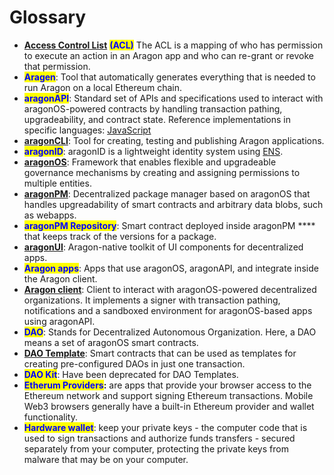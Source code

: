 # Glossary

* [**Access Control List**](https://hack.aragon.org/docs/acl-intro.html) <mark style="color:blue;">**(ACL)**</mark> The ACL is a mapping of who has permission to execute an action in an Aragon app and who can re-grant or revoke that permission.
* <mark style="color:blue;">**Aragen**</mark>: Tool that automatically generates everything that is needed to run Aragon on a local Ethereum chain.
* <mark style="color:blue;">**aragonAPI**</mark>: Standard set of APIs and specifications used to interact with aragonOS-powered contracts by handling transaction pathing, upgradeability, and contract state. Reference implementations in specific languages: [JavaScript](https://hack.aragon.org/docs/api-intro.html)
* [**aragonCLI**](https://hack.aragon.org/docs/cli-intro.html): Tool for creating, testing and publishing Aragon applications.
* <mark style="color:blue;">**aragonID**</mark>: aragonID is a lightweight identity system using [ENS](http://ens.domains).
* [**aragonOS**](https://hack.aragon.org/docs/aragonos-intro.html): Framework that enables flexible and upgradeable governance mechanisms by creating and assigning permissions to multiple entities.
* [**aragonPM**](https://hack.aragon.org/docs/apm-intro.html): Decentralized package manager based on aragonOS that handles upgreadability of smart contracts and arbitrary data blobs, such as webapps.
* <mark style="color:blue;">**aragonPM Repository**</mark>: Smart contract deployed inside aragonPM **** that keeps track of the versions for a package.
* [**aragonUI**](https://hack.aragon.org/docs/aragonui-intro.html): Aragon-native toolkit of UI components for decentralized apps.
* <mark style="color:blue;">**Aragon apps**</mark>: Apps that use aragonOS, aragonAPI, and integrate inside the Aragon client.
* [**Aragon client**](http://app.aragon.org): Client to interact with aragonOS-powered decentralized organizations. It implements a signer with transaction pathing, notifications and a sandboxed environment for aragonOS-based apps using aragonAPI.
* <mark style="color:blue;">**DAO**</mark>: Stands for Decentralized Autonomous Organization. Here, a DAO means a set of aragonOS smart contracts.
* [**DAO Template**](https://hack.aragon.org/docs/templates-intro.html): Smart contracts that can be used as templates for creating pre-configured DAOs in just one transaction.
* <mark style="color:blue;">**DAO Kit**</mark>: Have been deprecated for DAO Templates.
* <mark style="color:blue;">**Etherum Providers**</mark>**:** are apps that provide your browser access to the Ethereum network and support signing Ethereum transactions. Mobile Web3 browsers generally have a built-in Ethereum provider and wallet functionality.
* <mark style="color:blue;">**Hardware wallet**</mark>: keep your private keys - the computer code that is used to sign transactions and authorize funds transfers - secured separately from your computer, protecting the private keys from malware that may be on your computer.
